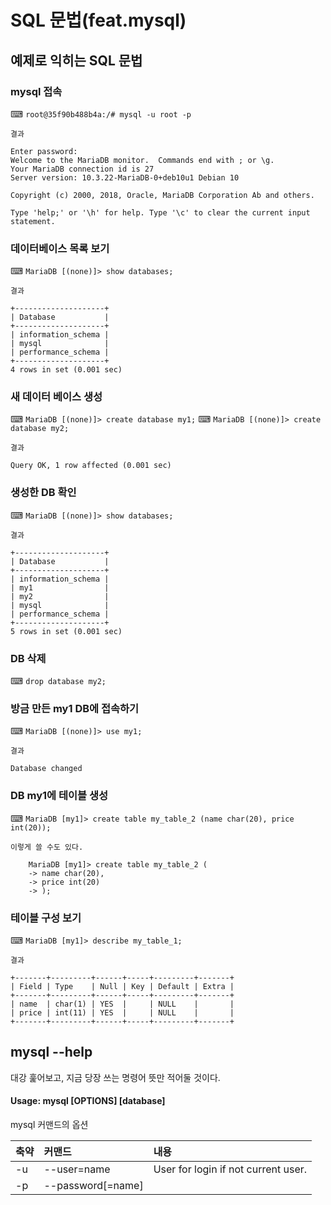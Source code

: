 # SQL 문법(feat.mysql)

## 예제로 익히는 SQL 문법

### **mysql 접속**
⌨ `root@35f90b488b4a:/# mysql -u root -p`

~~~
결과

Enter password:
Welcome to the MariaDB monitor.  Commands end with ; or \g.
Your MariaDB connection id is 27
Server version: 10.3.22-MariaDB-0+deb10u1 Debian 10

Copyright (c) 2000, 2018, Oracle, MariaDB Corporation Ab and others.

Type 'help;' or '\h' for help. Type '\c' to clear the current input statement.

~~~

### **데이터베이스 목록 보기**
⌨ `MariaDB [(none)]> show databases;`

~~~
결과

+--------------------+
| Database           |
+--------------------+
| information_schema |
| mysql              |
| performance_schema |
+--------------------+
4 rows in set (0.001 sec)
~~~

### **새 데이터 베이스 생성**
⌨ `MariaDB [(none)]> create database my1;`
⌨ `MariaDB [(none)]> create database my2;`

~~~
결과

Query OK, 1 row affected (0.001 sec)
~~~

### **생성한 DB 확인**
⌨ `MariaDB [(none)]> show databases;`
~~~
결과

+--------------------+
| Database           |
+--------------------+
| information_schema |
| my1                |
| my2                |
| mysql              |
| performance_schema |
+--------------------+
5 rows in set (0.001 sec)
~~~

### **DB 삭제**
⌨ `drop database my2;`

### **방금 만든 my1 DB에 접속하기**
⌨ `MariaDB [(none)]> use my1;`
~~~
결과

Database changed
~~~

### **DB my1에 테이블 생성**
⌨ `MariaDB [my1]> create table my_table_2 (name char(20), price int(20));`
~~~
이렇게 쓸 수도 있다.

    MariaDB [my1]> create table my_table_2 (
    -> name char(20),
    -> price int(20)
    -> );
~~~

### **테이블 구성 보기**
⌨ `MariaDB [my1]> describe my_table_1;`
~~~
결과

+-------+---------+------+-----+---------+-------+
| Field | Type    | Null | Key | Default | Extra |
+-------+---------+------+-----+---------+-------+
| name  | char(1) | YES  |     | NULL    |       |
| price | int(11) | YES  |     | NULL    |       |
+-------+---------+------+-----+---------+-------+
~~~












## mysql --help
대강 훑어보고, 지금 당장 쓰는 명령어 뜻만 적어둘 것이다.

#### Usage: mysql [OPTIONS] [database]

mysql 커맨드의 옵션

|축약|커맨드|내용|
|:---|:---|:---|
| -u | --user=name  |   User for login if not current user.|
| -p | --password[=name] | |
